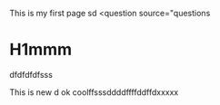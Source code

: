 This is my first page sd
<question source="questions
# H1mmm
   dfdfdfdfsss
   
   This is new
 d
 ok coolffsssddddffffddffdxxxxx